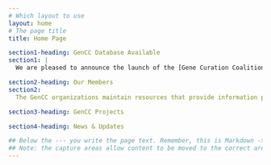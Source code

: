 ```yaml
---
# Which layout to use
layout: home
# The page title
title: Home Page

section1-heading: GenCC Database Available
section1: |
  We are pleased to announce the launch of the [Gene Curation Coalition (GenCC) Database (DB)](http://search.thegencc.org). The [GenCC DB](http://search.thegencc.org) provides information pertaining to the validity of gene-disease relationships, with a current focus on Mendelian diseases. Curated gene-disease relationships are submitted by GenCC member organizations. The GenCC comprises organizations that currently provide online resources (e.g. ClinGen, DECIPHER, Genomics England PanelApp, OMIM, Orphanet, PanelApp Australia, TGMI’s G2P), as well diagnostic laboratories that have committed to sharing their internal curated gene-level knowledge (e.g. Ambry, Illumina, Invitae, Myriad Women’s Health, Mass General Brigham Laboratory for Molecular Medicine).  

section2-heading: Our Members
section2:
  The GenCC organizations maintain resources that provide information pertaining to the validity of gene-disease relationships or curate this information as clinical testing laboratories.

section3-heading: GenCC Projects

section4-heading: News & Updates

## Below the --- you write the page text. Remember, this is Markdown -> https://www.markdownguide.org/cheat-sheet
## Note: the capture areas allow content to be moved to the correct areas in the layout.
---
```

